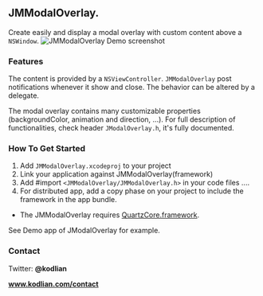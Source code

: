 ## JMModalOverlay.
Create easily and display a modal overlay with custom content above a `NSWindow`.
![JMModalOverlay Demo screenshot]()


### Features
The content is provided by a `NSViewController`. 
`JMModalOverlay` post notifications whenever it show and close. The behavior can be altered by a delegate.

The modal overlay contains many customizable properties (backgroundColor, animation and direction, ...). 
For full description of functionalities, check header `JModalOverlay.h`, it's fully documented.

### How To Get Started
1. Add `JMModalOverlay.xcodeproj` to your project
2. Link your application against JMModalOverlay(framework)
3. Add #import `<JMModalOverlay/JMModalOverlay.h>` in your code files
....
4. For distributed app, add a copy phase on your project to include the framework in the app bundle.

* The JMModalOverlay requires [QuartzCore.framework](http://developer.apple.com/library/mac/#documentation/graphicsimaging/reference/QuartzCoreRefCollection/_index.html "Quartz Code Framework Reference").

See Demo app of JModalOverlay for example.

### Contact
Twitter: **@kodlian**

**www.kodlian.com/contact**


